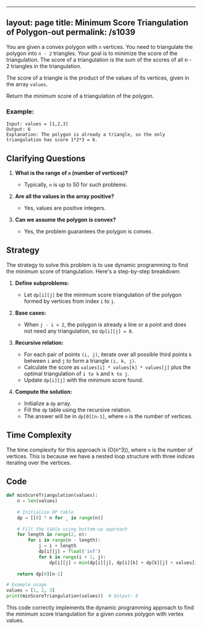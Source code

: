 
---
layout: page
title:  Minimum Score Triangulation of Polygon-out
permalink: /s1039
---

You are given a convex polygon with `n` vertices. You need to triangulate the polygon into `n - 2` triangles. Your goal is to minimize the score of the triangulation. The score of a triangulation is the sum of the scores of all n - 2 triangles in the triangulation.

The score of a triangle is the product of the values of its vertices, given in the array `values`.

Return the minimum score of a triangulation of the polygon.

### Example:
```text
Input: values = [1,2,3]
Output: 6
Explanation: The polygon is already a triangle, so the only triangulation has score 1*2*3 = 6.
```

## Clarifying Questions

1. **What is the range of `n` (number of vertices)?**
   - Typically, `n` is up to 50 for such problems.
   
2. **Are all the values in the array positive?**
   - Yes, values are positive integers.

3. **Can we assume the polygon is convex?**
   - Yes, the problem guarantees the polygon is convex.

## Strategy

The strategy to solve this problem is to use dynamic programming to find the minimum score of triangulation. Here's a step-by-step breakdown:

1. **Define subproblems:**
   - Let `dp[i][j]` be the minimum score triangulation of the polygon formed by vertices from index `i` to `j`.

2. **Base cases:**
   - When `j - i < 2`, the polygon is already a line or a point and does not need any triangulation, so `dp[i][j] = 0`.

3. **Recursive relation:**
   - For each pair of points `(i, j)`, iterate over all possible third points `k` between `i` and `j` to form a triangle `(i, k, j)`.
   - Calculate the score as `values[i] * values[k] * values[j]` plus the optimal triangulation of `i to k` and `k to j`.
   - Update `dp[i][j]` with the minimum score found.

4. **Compute the solution:**
   - Initialize a `dp` array.
   - Fill the `dp` table using the recursive relation.
   - The answer will be in `dp[0][n-1]`, where `n` is the number of vertices.

## Time Complexity

The time complexity for this approach is \(O(n^3)\), where `n` is the number of vertices. This is because we have a nested loop structure with three indices iterating over the vertices. 

## Code

```python
def minScoreTriangulation(values):
    n = len(values)
    
    # Initialize DP table
    dp = [[0] * n for _ in range(n)]
    
    # Fill the table using bottom-up approach
    for length in range(2, n):
        for i in range(n - length):
            j = i + length
            dp[i][j] = float('inf')
            for k in range(i + 1, j):
                dp[i][j] = min(dp[i][j], dp[i][k] + dp[k][j] + values[i] * values[k] * values[j])
    
    return dp[0][n-1]

# Example usage
values = [1, 2, 3]
print(minScoreTriangulation(values))  # Output: 6
```

This code correctly implements the dynamic programming approach to find the minimum score triangulation for a given convex polygon with vertex values.